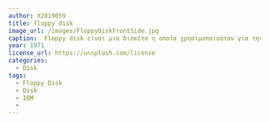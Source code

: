 ```yaml
---
author: π2019059
title: floppy disk 
image_url: /images/FloppyDiskFrontSide.jpg
caption:  Floppy disk είναι μια δισκέτα η οποία χρησιμοποιούταν για την επεξεργασία δεδομένων(ανάγνωση ή εγγραφή) όπως και οι σημερινοί δίσκοι.Τα πρώτα floppy disks δημιουργήθηκαν απο την IBM το 1971 με χωριτικότητα 80KB και μπορούσε μόνο να αναγνωστεί απο τον χρήστη. Η συγκεκριμένη δισκέτα έχει χωρητικότητα 1,44 MB της εταιρίας IBM.   
year: 1971
license_url: https://unsplash.com/license
categories:
  - Disk
tags:
  - Floppy Disk
  - Disk
  - IBM
  - 
---
```

